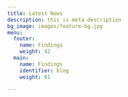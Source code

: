 ```yaml
---
title: Latest News
description: this is meta description
bg_image: images/feature-bg.jpg
menu:
  footer:
    name: Findings
    weight: 42
  main:
    name: Findings
    identifier: blog
    weight: 61

---
```

